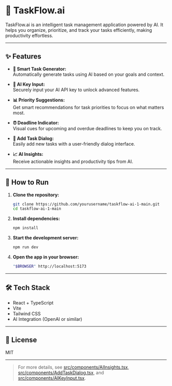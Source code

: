 # 🚀 TaskFlow.ai


TaskFlow.ai is an intelligent task management application powered by AI. It helps you organize, prioritize, and track your tasks efficiently, making productivity effortless.

---

## ✨ Features

- **🤖 Smart Task Generator:**  
  Automatically generate tasks using AI based on your goals and context.

- **🔑 AI Key Input:**  
  Securely input your AI API key to unlock advanced features.

- **📊 Priority Suggestions:**  
  Get smart recommendations for task priorities to focus on what matters most.

- **⏰ Deadline Indicator:**  
  Visual cues for upcoming and overdue deadlines to keep you on track.

- **📝 Add Task Dialog:**  
  Easily add new tasks with a user-friendly dialog interface.

- **📈 AI Insights:**  
  Receive actionable insights and productivity tips from AI.

---

## 🚦 How to Run

1. **Clone the repository:**
   ```sh
   git clone https://github.com/yourusername/taskflow-ai-1-main.git
   cd taskflow-ai-1-main
   ```

2. **Install dependencies:**
   ```sh
   npm install
   ```

3. **Start the development server:**
   ```sh
   npm run dev
   ```

4. **Open the app in your browser:**
   ```sh
   "$BROWSER" http://localhost:5173
   ```

---

## 🛠️ Tech Stack

- React + TypeScript
- Vite
- Tailwind CSS
- AI Integration (OpenAI or similar)

---

## 📄 License

MIT

---

> For more details, see [src/components/AIInsights.tsx](src/components/AIInsights.tsx), [src/components/AddTaskDialog.tsx](src/components/AddTaskDialog.tsx), and [src/components/AIKeyInput.tsx](src/components/AIKeyInput.tsx).
